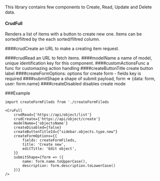 This library contains few components to Create, Read, Update and Delete data.

#### CrudFull
Renders a list of items with a button to create new one. Items can be sorted/filtred by the each sorted/filtred column.


####crudCreate
an URL to make a creating item request.

####crudRead
 an URL to fetch items.
####modelName 
a name of model, unique identification key for this component.
####customActionsFunc
a func for customazing action handling
####createButtonTitle
create button label
####createFormOptions:
options for create form - fields key is required
####submitShape
a shape of submit payload, form => {data: form, user: form.name}
####createDisabled
disables create mode

###Example
```
import createFormFileds from './createFormFileds

<CruFull
    crudRead={'https://api/object/list'}
    crudCreate={'https://api/object/create'}
    modelName={'objectsName'}
    createDisabled={false}
    createButtonTitleId={"sidebar.objects.type.new"}
    createFormOptions={{
        fields: createFormFileds,
        title: 'Create new',
        editTitle: 'Edit object',
    }}
    submitShape={form => ({
        name: form.name.toUpperCase(), 
        description: form.description.toLowerCase()
    })}
/>
```